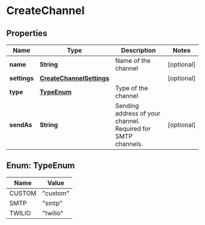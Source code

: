 

# CreateChannel


## Properties

| Name | Type | Description | Notes |
|------------ | ------------- | ------------- | -------------|
|**name** | **String** | Name of the channel |  [optional] |
|**settings** | [**CreateChannelSettings**](CreateChannelSettings.md) |  |  [optional] |
|**type** | [**TypeEnum**](#TypeEnum) | Type of the channel |  |
|**sendAs** | **String** | Sending address of your channel. Required for SMTP channels. |  [optional] |



## Enum: TypeEnum

| Name | Value |
|---- | -----|
| CUSTOM | &quot;custom&quot; |
| SMTP | &quot;smtp&quot; |
| TWILIO | &quot;twilio&quot; |



